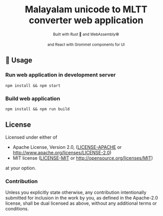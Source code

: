 <div align="center">

  <h1>Malayalam unicode to MLTT converter web application</h1>

  <sub>Built with Rust 🦀 and WebAssembly🕸</sub> 

  <sub>and React with Grommet components for UI</sub>
</div>

## 🚴 Usage

### Run web application in development server

```
npm install && npm start
```

### Build web application

```
npm install && npm run build
```

## License

Licensed under either of

* Apache License, Version 2.0, ([LICENSE-APACHE](LICENSE-APACHE) or http://www.apache.org/licenses/LICENSE-2.0)
* MIT license ([LICENSE-MIT](LICENSE-MIT) or http://opensource.org/licenses/MIT)

at your option.

### Contribution

Unless you explicitly state otherwise, any contribution intentionally
submitted for inclusion in the work by you, as defined in the Apache-2.0
license, shall be dual licensed as above, without any additional terms or
conditions.
